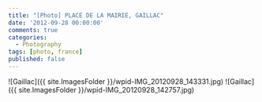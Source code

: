 ```yaml
---
title: "[Photo] PLACE DE LA MAIRIE, GAILLAC"
date: '2012-09-28 00:00:00'
comments: true
categories:
  - Photography
tags: [photo, france]
published: false
---
```


![Gaillac]({{ site.ImagesFolder }}/wpid-IMG_20120928_143331.jpg)
![Gaillac]({{ site.ImagesFolder }}/wpid-IMG_20120928_142757.jpg)

